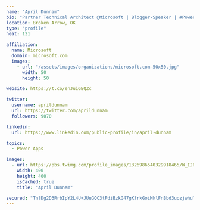 ```yaml
---
name: "April Dunnam"
bio: "Partner Technical Architect @Microsoft | Blogger-Speaker | #PowerApps, #PowerAutomate, #Office365, #SharePoint | #WIT | #Karaoke Queen"
location: Broken Arrow, OK
type: "profile"
heat: 121

affiliation:
  name: Microsoft
  domain: microsoft.com
  images:
    - url: "/assets/images/organizations/microsoft.com-50x50.jpg"
      width: 50
      height: 50

website: https://t.co/enJuiGEQZc

twitter:
  username: aprildunnam
  url: https://twitter.com/aprildunnam
  followers: 9070

linkedin:
  url: https://www.linkedin.com/public-profile/in/april-dunnam

topics:
  - Power Apps

images:
  - url: https://pbs.twimg.com/profile_images/1326986540329918465/W_IJ6Ih2_400x400.jpg
    width: 400
    height: 400
    isCached: true
    title: "April Dunnam"

secured: "TnlDg2D3RrbIpY2L4U+JUuGQC3tPdiBzkG47gKfrkGoiMklFnBbd3uozjwhuTVHu++0RzAdTn9xyR1j45ktiqOTmQQiHmukW9Vbtdyrx+bRxzqH4e6iOokOMFy+MDp4YHo6ox/alrk5VDy6Fwf4h7/RcpC3t3EQMNFnewAeKiXbErXec475XsPslhmkQgOIx0YCpEU//puS855N+B2ETQmc+62wN1wQ9M7MjMZv2cRxtgqjU6UKqAt3VySJGu+kF5tJiIOuAWr6pk0X0qoxa5CvkYlTlQcC81oG0Nbc3UP/abAEv5mXyW2olr79jjVVRIyuOWKuS9T0AgZspnQGMjBtUlhANMKl524qWpy4m8vlP4nm/uNMxGqc+Ep81pG5ypXlyKzT1vz6EHbxPpJOa74nW9TcousUkBRMGq4h7rSs=;K+JVSByL2S4hpW/q14nh5g=="
---
```


